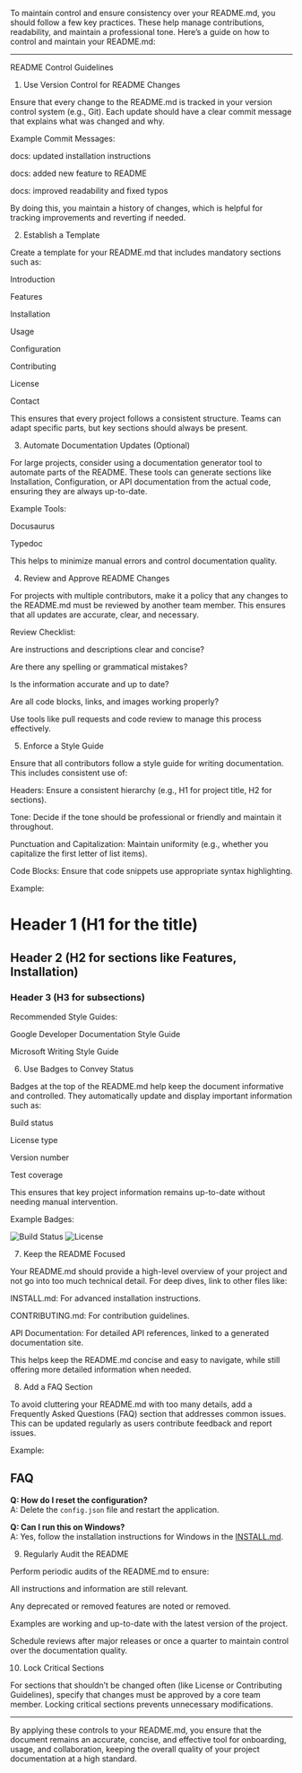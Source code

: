 To maintain control and ensure consistency over your README.md, you should follow a few key practices. These help manage contributions, readability, and maintain a professional tone. Here’s a guide on how to control and maintain your README.md:


---

README Control Guidelines

1. Use Version Control for README Changes

Ensure that every change to the README.md is tracked in your version control system (e.g., Git). Each update should have a clear commit message that explains what was changed and why.

Example Commit Messages:

docs: updated installation instructions

docs: added new feature to README

docs: improved readability and fixed typos


By doing this, you maintain a history of changes, which is helpful for tracking improvements and reverting if needed.

2. Establish a Template

Create a template for your README.md that includes mandatory sections such as:

Introduction

Features

Installation

Usage

Configuration

Contributing

License

Contact


This ensures that every project follows a consistent structure. Teams can adapt specific parts, but key sections should always be present.

3. Automate Documentation Updates (Optional)

For large projects, consider using a documentation generator tool to automate parts of the README. These tools can generate sections like Installation, Configuration, or API documentation from the actual code, ensuring they are always up-to-date.

Example Tools:

Docusaurus

Typedoc



This helps to minimize manual errors and control documentation quality.

4. Review and Approve README Changes

For projects with multiple contributors, make it a policy that any changes to the README.md must be reviewed by another team member. This ensures that all updates are accurate, clear, and necessary.

Review Checklist:

Are instructions and descriptions clear and concise?

Are there any spelling or grammatical mistakes?

Is the information accurate and up to date?

Are all code blocks, links, and images working properly?


Use tools like pull requests and code review to manage this process effectively.

5. Enforce a Style Guide

Ensure that all contributors follow a style guide for writing documentation. This includes consistent use of:

Headers: Ensure a consistent hierarchy (e.g., H1 for project title, H2 for sections).

Tone: Decide if the tone should be professional or friendly and maintain it throughout.

Punctuation and Capitalization: Maintain uniformity (e.g., whether you capitalize the first letter of list items).

Code Blocks: Ensure that code snippets use appropriate syntax highlighting.


Example:

# Header 1 (H1 for the title)
## Header 2 (H2 for sections like Features, Installation)
### Header 3 (H3 for subsections)

Recommended Style Guides:

Google Developer Documentation Style Guide

Microsoft Writing Style Guide


6. Use Badges to Convey Status

Badges at the top of the README.md help keep the document informative and controlled. They automatically update and display important information such as:

Build status

License type

Version number

Test coverage


This ensures that key project information remains up-to-date without needing manual intervention.

Example Badges:

![Build Status](https://travis-ci.org/username/project-name.svg?branch=main)
![License](https://img.shields.io/github/license/username/project-name)

7. Keep the README Focused

Your README.md should provide a high-level overview of your project and not go into too much technical detail. For deep dives, link to other files like:

INSTALL.md: For advanced installation instructions.

CONTRIBUTING.md: For contribution guidelines.

API Documentation: For detailed API references, linked to a generated documentation site.


This helps keep the README.md concise and easy to navigate, while still offering more detailed information when needed.

8. Add a FAQ Section

To avoid cluttering your README.md with too many details, add a Frequently Asked Questions (FAQ) section that addresses common issues. This can be updated regularly as users contribute feedback and report issues.

Example:

## FAQ
**Q: How do I reset the configuration?**  
A: Delete the `config.json` file and restart the application.

**Q: Can I run this on Windows?**  
A: Yes, follow the installation instructions for Windows in the [INSTALL.md](INSTALL.md).

9. Regularly Audit the README

Perform periodic audits of the README.md to ensure:

All instructions and information are still relevant.

Any deprecated or removed features are noted or removed.

Examples are working and up-to-date with the latest version of the project.


Schedule reviews after major releases or once a quarter to maintain control over the documentation quality.

10. Lock Critical Sections

For sections that shouldn’t be changed often (like License or Contributing Guidelines), specify that changes must be approved by a core team member. Locking critical sections prevents unnecessary modifications.


---

By applying these controls to your README.md, you ensure that the document remains an accurate, concise, and effective tool for onboarding, usage, and collaboration, keeping the overall quality of your project documentation at a high standard.

